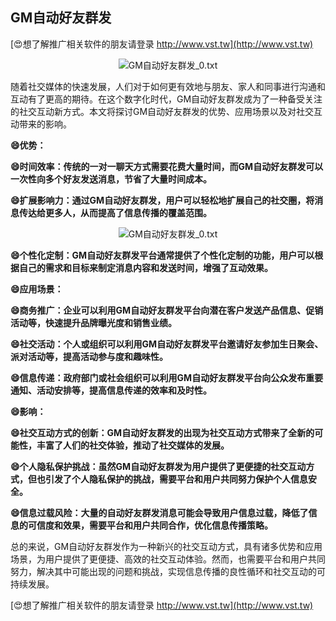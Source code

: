 ## **GM自动好友群发**

[😍想了解推广相关软件的朋友请登录 http://www.vst.tw](http://www.vst.tw)

 <center><img src="https://vst.tw/MP4/tuiguang/png/6.png" alt="GM自动好友群发_0.txt"></center>

随着社交媒体的快速发展，人们对于如何更有效地与朋友、家人和同事进行沟通和互动有了更高的期待。在这个数字化时代，GM自动好友群发成为了一种备受关注的社交互动新方式。本文将探讨GM自动好友群发的优势、应用场景以及对社交互动带来的影响。

**😄优势：**

**😄时间效率：传统的一对一聊天方式需要花费大量时间，而GM自动好友群发可以一次性向多个好友发送消息，节省了大量时间成本。**

**😄扩展影响力：通过GM自动好友群发，用户可以轻松地扩展自己的社交圈，将消息传达给更多人，从而提高了信息传播的覆盖范围。**

 <center><img src="https://vst.tw/MP4/tuiguang/png/0.png" alt="GM自动好友群发_0.txt"></center>

**😄个性化定制：GM自动好友群发平台通常提供了个性化定制的功能，用户可以根据自己的需求和目标来制定消息内容和发送时间，增强了互动效果。**

**😄应用场景：**

**😄商务推广：企业可以利用GM自动好友群发平台向潜在客户发送产品信息、促销活动等，快速提升品牌曝光度和销售业绩。**

**😄社交活动：个人或组织可以利用GM自动好友群发平台邀请好友参加生日聚会、派对活动等，提高活动参与度和趣味性。**

**😄信息传递：政府部门或社会组织可以利用GM自动好友群发平台向公众发布重要通知、活动安排等，提高信息传递的效率和及时性。**

**😄影响：**

**😄社交互动方式的创新：GM自动好友群发的出现为社交互动方式带来了全新的可能性，丰富了人们的社交体验，推动了社交媒体的发展。**

**😄个人隐私保护挑战：虽然GM自动好友群发为用户提供了更便捷的社交互动方式，但也引发了个人隐私保护的挑战，需要平台和用户共同努力保护个人信息安全。**

**😄信息过载风险：大量的自动好友群发消息可能会导致用户信息过载，降低了信息的可信度和效果，需要平台和用户共同合作，优化信息传播策略。**

总的来说，GM自动好友群发作为一种新兴的社交互动方式，具有诸多优势和应用场景，为用户提供了更便捷、高效的社交互动体验。然而，也需要平台和用户共同努力，解决其中可能出现的问题和挑战，实现信息传播的良性循环和社交互动的可持续发展。

[😍想了解推广相关软件的朋友请登录 http://www.vst.tw](http://www.vst.tw)



